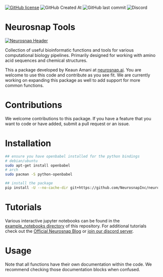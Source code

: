 [![GitHub license](https://img.shields.io/github/license/KeaunAmani/neurosnap?color=%234361EE)](https://github.com/KeaunAmani/neurosnap/blob/master/LICENSE)
![GitHub Created At](https://img.shields.io/github/created-at/KeaunAmani/neurosnap?color=%234361EE)
![GitHub last commit](https://img.shields.io/github/last-commit/KeaunAmani/neurosnap?color=%234361EE)
![Discord](https://img.shields.io/discord/1014770343883309076)

# Neurosnap Tools
[![Neurosnap Header](https://raw.githubusercontent.com/NeurosnapInc/neurosnap/refs/heads/main/assets/header.webp)](https://neurosnap.ai/)

Collection of useful bioinformatic functions and tools for various computational biology pipelines. Primarily designed for working with amino acid sequences and chemical structures.

This a package developed by Keaun Amani at [neurosnap.ai](https://neurosnap.ai/). You are welcome to use this code and contribute as you see fit. We are currently working on expanding this package as well to add support for more common functions.

# Contributions
We welcome contributions to this package. If you have a feature that you want to code or have added, submit a pull request or an issue.

# Installation
```sh
## ensure you have openbabel installed for the python bindings
# debian/ubuntu
sudo apt-get install openbabel
# arch
sudo pacman -S python-openbabel

## install the package
pip install -U --no-cache-dir git+https://github.com/NeurosnapInc/neurosnap.git
```

# Tutorials
Various interactive jupyter notebooks can be found in the [example_notebooks directory](https://github.com/NeurosnapInc/neurosnap/tree/main/example_notebooks) of this repository. For additional tutorials check out the [Official Neurosnap Blog](https://neurosnap.ai/blog) or [join our discord server](https://discord.gg/2yDZX6rTh4).

# Usage
Note that all functions have their own documentation within the code. We recommend checking those documentation blocks when confused.